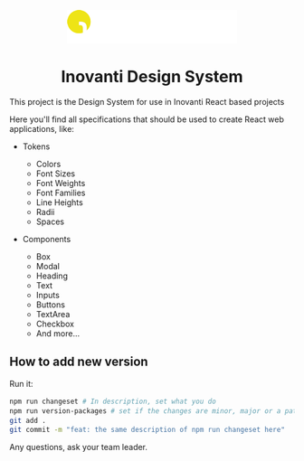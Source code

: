 <p align="center">
  <img src="./.vscode/logo.png" alt="Logo Inovanti">
</p>

<h1 align="center">
  Inovanti Design System
</h1>

This project is the Design System for use in Inovanti React based projects

Here you'll find all specifications that should be used to create React web applications, like:

- Tokens
    - Colors
    - Font Sizes
    - Font Weights
    - Font Families
    - Line Heights
    - Radii
    - Spaces

- Components
    - Box
    - Modal
    - Heading
    - Text
    - Inputs
    - Buttons
    - TextArea
    - Checkbox
    - And more...

## How to add new version

Run it:
```bash
npm run changeset # In description, set what you do
npm run version-packages # set if the changes are minor, major or a patch
git add .
git commit -m "feat: the same description of npm run changeset here"
```

Any questions, ask your team leader.